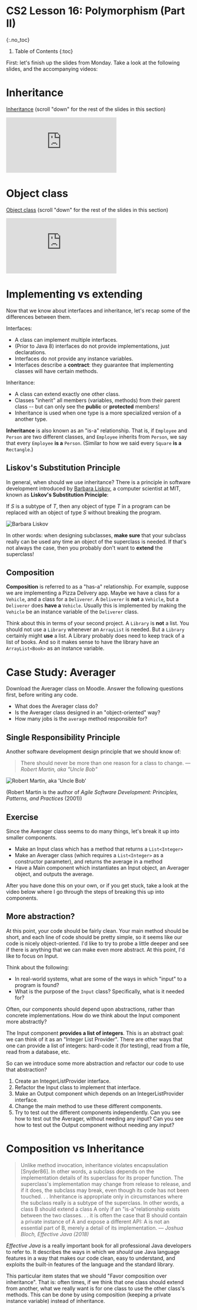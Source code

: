 # CS2 Lesson 16: Polymorphism (Part II)
{:.no_toc}

1. Table of Contents
{:toc}


First: let's finish up the slides from Monday. Take a look at the following slides, and the accompanying videos:

# Inheritance

[Inheritance](https://atharaq.github.io/cs2/lesson15.html#/inheritance) (scroll "down" for the rest of the slides in this section)

<div class="youtube-container">
<iframe src="https://www.youtube.com/embed/_9Fwj22c4Ak" title="YouTube video player" frameborder="0" allow="accelerometer; autoplay; clipboard-write; encrypted-media; gyroscope; picture-in-picture" allowfullscreen></iframe>
</div>

# Object class

[Object class](https://atharaq.github.io/cs2/lesson15.html#/object-class) (scroll "down" for the rest of the slides in this section)

<div class="youtube-container">
<iframe src="https://www.youtube.com/embed/eoicMIKWmqg" title="YouTube video player" frameborder="0" allow="accelerometer; autoplay; clipboard-write; encrypted-media; gyroscope; picture-in-picture" allowfullscreen></iframe>
</div>

# Implementing vs extending

Now that we know about interfaces and inheritance, let's recap some of the differences between them.

Interfaces:

* A class can implement multiple interfaces.
* (Prior to Java 8) interfaces do not provide implementations, just declarations.
* Interfaces do not provide any instance variables.
* Interfaces describe a **contract**: they guarantee that implementing classes will have certain methods.

Inheritance:

* A class can extend exactly one other class.
* Classes "inherit" all members (variables, methods) from their parent class -- but can only see the **public** or **protected** members!
* Inheritance is used when one type is a more specialized version of a another type.

**Inheritance** is also known as an "is-a" relationship. That is, if `Employee` and `Person` are two different classes, and `Employee` inherits from `Person`, we say that every `Employee` **is a** `Person`. (Similar to how we said every `Square` **is a** `Rectangle`.)

## Liskov's Substitution Principle

In general, when should we use inheritance? There is a principle in software development introduced by [Barbara Liskov](https://en.wikipedia.org/wiki/Barbara_Liskov), a computer scientist at MIT, known as **Liskov's Substitution Principle**:

If $S$ is a subtype of $T$, then any object of type $T$ in a program can be replaced with an object of type $S$ without breaking the program.

<img src="https://upload.wikimedia.org/wikipedia/commons/thumb/3/38/Barbara_Liskov_MIT_computer_scientist_2010.jpg/428px-Barbara_Liskov_MIT_computer_scientist_2010.jpg" alt="Barbara Liskov" />

In other words: when designing subclasses, **make sure** that your subclass really can be used any time an object of the superclass is needed. If that's not always the case, then you probably don't want to **extend** the superclass!

## Composition

**Composition** is referred to as a "has-a" relationship. For example, suppose we are implementing a Pizza Delivery app. Maybe we have a class for a `Vehicle`, and a class for a `Deliverer`. A `Deliverer` is **not** a `Vehicle`, but a `Deliverer` does **have a** `Vehicle`. Usually this is implemented by making the `Vehicle` be an instance variable of the `Deliverer` class.

Think about this in terms of your second project. A `Library` is **not** a list. You should not use a `Library` whenever an `ArrayList` is needed. But a `Library` certainly might **use** a list. A Library probably does need to keep track of a list of books. And so it makes sense to have the library have an `ArrayList<Book>` as an instance variable.

# Case Study: Averager

Download the Averager class on Moodle. Answer the following questions first, before writing any code.

* What does the Averager class do?
* Is the Averager class designed in an "object-oriented" way?
* How many jobs is the `average` method responsible for?

## Single Responsibility Principle

Another software development design principle that we should know of:

> There should never be more than one reason for a class to change.
> &mdash; <cite>Robert Martin, aka "Uncle Bob"</cite>

<img src="https://upload.wikimedia.org/wikipedia/commons/thumb/e/ee/Robert_Cecil_Martin.png/472px-Robert_Cecil_Martin.png" alt="Robert Martin, aka 'Uncle Bob'" />

(Robert Martin is the author of *Agile Software Development: Principles, Patterns, and Practices* (2001))

## Exercise

Since the Averager class seems to do many things, let's break it up into smaller components.

* Make an Input class which has a method that returns a `List<Integer>`
* Make an Averager class (which requires a `List<Integer>` as a constructor parameter), and returns the average in a method
* Have a Main component which instantiates an Input object, an Averager object, and outputs the average.

After you have done this on your own, or if you get stuck, take a look at the video below where I go through the steps of breaking this up into components.

## More abstraction?

At this point, your code should be fairly clean. Your main method should be short, and each line of code should be pretty simple, so it seems like our code is nicely object-oriented. I'd like to try to probe a little deeper and see if there is anything that we can make even more abstract. At this point, I'd like to focus on Input.

Think about the following:

* In real-world systems, what are some of the ways in which "input" to a program is found?
* What is the purpose of the `Input` class? Specifically, what is it needed for?

Often, our components should depend upon abstractions, rather than concrete implementations. How do we think about the Input component more abstractly?

The Input component **provides a list of integers**. This is an abstract goal: we can think of it as an "Integer List Provider". There are other ways that one can provide a list of integers: hard-code it (for testing), read from a file, read from a database, etc.

So can we introduce some more abstraction and refactor our code to use that abstraction?

1. Create an IntegerListProvider interface.
2. Refactor the Input class to implement that interface.
3. Make an Output component which depends on an IntegerListProvider interface.
4. Change the main method to use these different components.
5. Try to test out the different components independently. Can you see how to test out the Averager, without needing any input? Can you see how to test out the Output component without needing any input?

# Composition vs Inheritance

> Unlike method invocation, inheritance violates encapsulation [Snyder86]. In other words, a subclass depends on the implementation details of its superclass for its proper function. The superclass's implementation may change from release to release, and if it does, the subclass may break, even though its code has not been touched. . .  Inheritance is appropriate only in circumstances where the subclass really is a subtype of the superclass. In other words, a class B should extend a class A only if an "is-a"relationship exists between the two classes. . . it is often the case that B should contain a private instance of A and expose a different API: A is not an essential part of B, merely a detail of its implementation.
> &mdash; <cite>Joshua Bloch, Effective Java (2018)</cite>

*Effective Java* is a really important book for all professional Java developers to refer to. It describes the ways in which we *should* use Java language features in a way that makes our code clean, easy to understand, and exploits the built-in features of the language and the standard library.

This particular item states that we should "Favor composition over inheritance". That is: often times, if we think that one class should extend from another, what we really want is for one class to use the other class's methods. This can be done by using composition (keeping a private instance variable) instead of inheritance.
